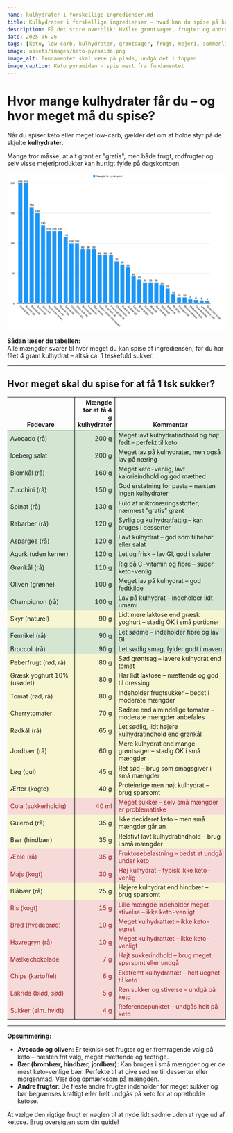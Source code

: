```yaml
---
name: kulhydrater-i-forskellige-ingredienser.md
title: Kulhydrater i forskellige ingredienser – hvad kan du spise på keto?
description: Få det store overblik: Hvilke grøntsager, frugter og andre ingredienser kan du bruge på keto? Brug denne guide til hurtigt at vurdere hvor meget du kan spise, uden at ryge ud af ketose.
date: 2025-06-26
tags: [keto, low-carb, kulhydrater, grøntsager, frugt, mejeri, sammenligning, oversigt]
image: assets/images/keto-pyramide.png
image_alt: Fundamentet skal være på plads, undgå det i toppen
image_caption: Keto pyramiden - spis mest fra fundamentet
---
```


# Hvor mange kulhydrater får du – og hvor meget må du spise?

Når du spiser keto eller meget low-carb, gælder det om at holde styr på de skjulte **kulhydrater**.

Mange tror måske, at alt grønt er "gratis", men både frugt, rodfrugter og selv visse mejeriprodukter kan hurtigt fylde på dagskontoen.

![Oversigt over hvor mange gram du skal spise for at få 4g sukker](assets/images/4gkulhydrater.png)

**Sådan læser du tabellen:**  
Alle mængder svarer til hvor meget du kan spise af ingrediensen, før du har fået 4 gram kulhydrat – altså ca. 1 teskefuld sukker.

---


## Hvor meget skal du spise for at få 1 tsk sukker?
<style>
    tbody tr:hover {
        background: orange;
    }
    :is(th,td):nth-child(2) { text-align: right; }
    tbody tr.great { background: #d2e6d2; }        /* Sandet grøn */
    tbody tr.acceptable { background: #f7f6d1; }   /* Sandet gul */
    tbody tr.dont { background: #f5dad9; color: #991f23; }   /* Sandet rød, mørk tekst */
    thead th { vertical-align: bottom; border-right: 1px solid black;}
    tbody td { border-right: 1px solid black;}
</style>
<table>
  <thead>
    <tr>
      <th>Fødevare</th>
      <th>Mængde<br>for at få 4 g<br>kulhydrater</th>
      <th>Kommentar</th>
    </tr>
  </thead>
  <tbody>
    <tr class="great">
      <td>Avocado (rå)</td>
      <td>200 g</td>
      <td>Meget lavt kulhydratindhold og højt fedt – perfekt til keto</td>
    </tr>
    <tr class="great">
      <td>Iceberg salat</td>
      <td>200 g</td>
      <td>Meget lav på kulhydrater, men også lav på næring</td>
    </tr>
    <tr class="great">
      <td>Blomkål (rå)</td>
      <td>160 g</td>
      <td>Meget keto-venlig, lavt kalorieindhold og god mæthed</td>
    </tr>
    <tr class="great">
      <td>Zucchini (rå)</td>
      <td>150 g</td>
      <td>God erstatning for pasta – næsten ingen kulhydrater</td>
    </tr>
    <tr class="great">
      <td>Spinat (rå)</td>
      <td>130 g</td>
      <td>Fuld af mikronæringsstoffer, nærmest "gratis" grønt</td>
    </tr>
    <tr class="great">
      <td>Rabarber (rå)</td>
      <td>120 g</td>
      <td>Syrlig og kulhydratfattig – kan bruges i desserter</td>
    </tr>
    <tr class="great">
      <td>Asparges (rå)</td>
      <td>120 g</td>
      <td>Lavt kulhydrat – god som tilbehør eller salat</td>
    </tr>
    <tr class="great">
      <td>Agurk (uden kerner)</td>
      <td>120 g</td>
      <td>Let og frisk – lav GI, god i salater</td>
    </tr>
    <tr class="great">
      <td>Grønkål (rå)</td>
      <td>110 g</td>
      <td>Rig på C-vitamin og fibre – super keto-venlig</td>
    </tr>
    <tr class="great">
      <td>Oliven (grønne)</td>
      <td>100 g</td>
      <td>Meget lav på kulhydrat – god fedtkilde</td>
    </tr>
    <tr class="great">
      <td>Champignon (rå)</td>
      <td>100 g</td>
      <td>Lav på kulhydrat – indeholder lidt umami</td>
    </tr>
    <tr class="acceptable">
      <td>Skyr (naturel)</td>
      <td>90 g</td>
      <td>Lidt mere laktose end græsk yoghurt – stadig OK i små portioner</td>
    </tr>
    <tr class="great">
      <td>Fennikel (rå)</td>
      <td>90 g</td>
      <td>Let sødme – indeholder fibre og lav GI</td>
    </tr>
    <tr class="great">
      <td>Broccoli (rå)</td>
      <td>90 g</td>
      <td>Let sødlig smag, fylder godt i maven</td>
    </tr>
    <tr class="acceptable">
      <td>Peberfrugt (rød, rå)</td>
      <td>80 g</td>
      <td>Sød grøntsag – lavere kulhydrat end tomat</td>
    </tr>
    <tr class="acceptable">
      <td>Græsk yoghurt 10% (usødet)</td>
      <td>80 g</td>
      <td>Har lidt laktose – mættende og god til dressing</td>
    </tr>
    <tr class="acceptable">
      <td>Tomat (rød, rå)</td>
      <td>80 g</td>
      <td>Indeholder frugtsukker – bedst i moderate mængder</td>
    </tr>
    <tr class="acceptable">
      <td>Cherrytomater</td>
      <td>70 g</td>
      <td>Sødere end almindelige tomater – moderate mængder anbefales</td>
    </tr>
    <tr class="acceptable">
      <td>Rødkål (rå)</td>
      <td>65 g</td>
      <td>Let sødlig, lidt højere kulhydratindhold end grønkål</td>
    </tr>
    <tr class="acceptable">
      <td>Jordbær (rå)</td>
      <td>60 g</td>
      <td>Mere kulhydrat end mange grøntsager – stadig OK i små mængder</td>
    </tr>
    <tr class="acceptable">
      <td>Løg (gul)</td>
      <td>45 g</td>
      <td>Ret sød – brug som smagsgiver i små mængder</td>
    </tr>
    <tr class="acceptable">
      <td>Ærter (kogte)</td>
      <td>40 g</td>
      <td>Proteinrige men højt kulhydrat – brug sparsomt</td>
    </tr>
    <tr class="dont">
      <td>Cola (sukkerholdig)</td>
      <td>40 ml</td>
      <td>Meget sukker – selv små mængder er problematiske</td>
    </tr>
    <tr class="acceptable">
      <td>Gulerod (rå)</td>
      <td>35 g</td>
      <td>Ikke decideret keto – men små mængder går an</td>
    </tr>
    <tr class="acceptable">
      <td>Bær (hindbær)</td>
      <td>35 g</td>
      <td>Relativt lavt kulhydratindhold – brug i små mængder</td>
    </tr>
    <tr class="dont">
      <td>Æble (rå)</td>
      <td>35 g</td>
      <td>Fruktosebelastning – bedst at undgå under keto</td>
    </tr>
    <tr class="dont">
      <td>Majs (kogt)</td>
      <td>30 g</td>
      <td>Høj kulhydrat – typisk ikke keto-venlig</td>
    </tr>
    <tr class="acceptable">
      <td>Blåbær (rå)</td>
      <td>25 g</td>
      <td>Højere kulhydrat end hindbær – brug sparsomt</td>
    </tr>
    <tr class="dont">
      <td>Ris (kogt)</td>
      <td>15 g</td>
      <td>Lille mængde indeholder meget stivelse – ikke keto-venligt</td>
    </tr>
    <tr class="dont">
      <td>Brød (hvedebrød)</td>
      <td>10 g</td>
      <td>Meget kulhydrattæt – ikke keto-egnet</td>
    </tr>
    <tr class="dont">
      <td>Havregryn (rå)</td>
      <td>10 g</td>
      <td>Meget kulhydrattæt – ikke keto-venligt</td>
    </tr>
    <tr class="dont">
      <td>Mælkechokolade</td>
      <td>7 g</td>
      <td>Højt sukkerindhold – brug meget sparsomt eller undgå</td>
    </tr>
    <tr class="dont">
      <td>Chips (kartoffel)</td>
      <td>6 g</td>
      <td>Ekstremt kulhydrattæt – helt uegnet til keto</td>
    </tr>
    <tr class="dont">
      <td>Lakrids (blød, sød)</td>
      <td>5 g</td>
      <td>Ren sukker og stivelse – undgå på keto</td>
    </tr>
    <tr class="dont">
      <td>Sukker (alm. hvidt)</td>
      <td>4 g</td>
      <td>Referencepunktet – undgås helt på keto</td>
    </tr>
  </tbody>
</table>


---

**Opsummering:**

*   **Avocado og oliven**: Er teknisk set frugter og er fremragende valg på keto – næsten frit valg, meget mættende og fedtrige.
*   **Bær (brombær, hindbær, jordbær)**: Kan bruges i små mængder og er de mest keto-venlige bær. Perfekte til at give sødme til desserter eller morgenmad. Vær dog opmærksom på mængden.
*   **Andre frugter**: De fleste andre frugter indeholder for meget sukker og bør begrænses kraftigt eller helt undgås på keto for at opretholde ketose.

At vælge den rigtige frugt er nøglen til at nyde lidt sødme uden at ryge ud af ketose. Brug oversigten som din guide!
